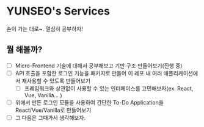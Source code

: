 # YUNSEO's Services

손이 가는 대로~. 열심히 공부하자!

## 뭘 해볼까?

- [ ] Micro-Frontend 기술에 대해서 공부해보고 기반 구조 만들어보기(진행 중)
- [ ] API 호출을 포함한 로그인 기능을 패키지로 만들어 이 레포 내 여러 애플리케이션에서 재사용할 수 있도록 만들어보기
  - [ ] 프레임워크와 상관없이 사용할 수 있는 인터페이스를 고민해보자(ex. React, Vue, Vanilla... )
- [ ] 위에서 만든 로그인 모듈을 사용하여 간단한 To-Do Application을 React/Vue/Vanilla로 만들어보기
- [ ] 그 다음은 그때가서 생각해보자.